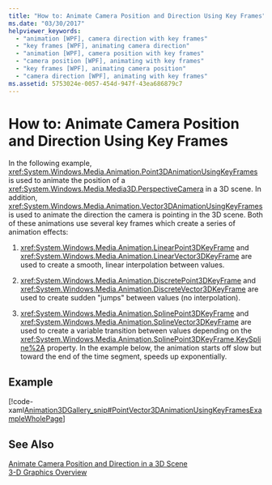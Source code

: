 ```yaml
---
title: "How to: Animate Camera Position and Direction Using Key Frames"
ms.date: "03/30/2017"
helpviewer_keywords: 
  - "animation [WPF], camera direction with key frames"
  - "key frames [WPF], animating camera direction"
  - "animation [WPF], camera position with key frames"
  - "camera position [WPF], animating with key frames"
  - "key frames [WPF], animating camera position"
  - "camera direction [WPF], animating with key frames"
ms.assetid: 5753024e-0057-454d-947f-43ea686879c7
---
```

# How to: Animate Camera Position and Direction Using Key Frames
In the following example, <xref:System.Windows.Media.Animation.Point3DAnimationUsingKeyFrames> is used to animate the position of a <xref:System.Windows.Media.Media3D.PerspectiveCamera> in a 3D scene. In addition, <xref:System.Windows.Media.Animation.Vector3DAnimationUsingKeyFrames> is used to animate the direction the camera is pointing in the 3D scene. Both of these animations use several key frames which create a series of animation effects:  
  
1. <xref:System.Windows.Media.Animation.LinearPoint3DKeyFrame> and <xref:System.Windows.Media.Animation.LinearVector3DKeyFrame> are used to create a smooth, linear interpolation between values.  
  
2. <xref:System.Windows.Media.Animation.DiscretePoint3DKeyFrame> and <xref:System.Windows.Media.Animation.DiscreteVector3DKeyFrame> are used to create sudden "jumps" between values (no interpolation).  
  
3. <xref:System.Windows.Media.Animation.SplinePoint3DKeyFrame> and <xref:System.Windows.Media.Animation.SplineVector3DKeyFrame> are used to create a variable transition between values depending on the <xref:System.Windows.Media.Animation.SplinePoint3DKeyFrame.KeySpline%2A> property. In the example below, the animation starts off slow but toward the end of the time segment, speeds up exponentially.  
  
## Example  
 [!code-xaml[Animation3DGallery_snip#PointVector3DAnimationUsingKeyFramesExampleWholePage](../../../../samples/snippets/csharp/VS_Snippets_Wpf/Animation3DGallery_snip/CS/PointVector3DAnimationUsingKeyFramesExample.xaml#pointvector3danimationusingkeyframesexamplewholepage)]  
  
## See Also  
 [Animate Camera Position and Direction in a 3D Scene](../../../../docs/framework/wpf/graphics-multimedia/how-to-animate-camera-position-and-direction-in-a-3d-scene.md)  
 [3-D Graphics Overview](../../../../docs/framework/wpf/graphics-multimedia/3-d-graphics-overview.md)
